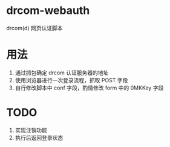 # drcom-webauth
drcom(d) 网页认证脚本

# 用法
1. 通过抓包确定 drcom 认证服务器的地址
2. 使用浏览器进行一次登录流程，抓取 POST 字段
3. 自行修改脚本中 conf 字段，酌情修改 form 中的 0MKKey 字段

# TODO
1. 实现注销功能
2. 执行后返回登录状态
